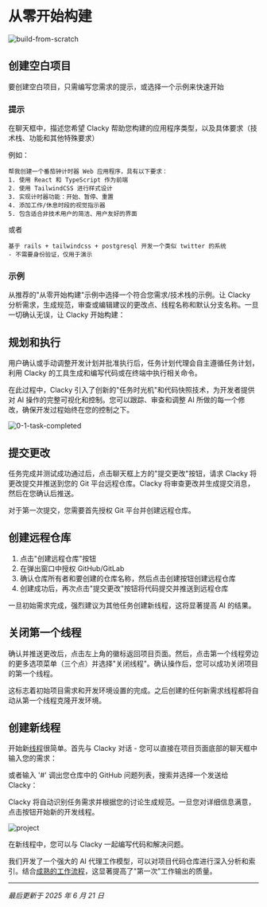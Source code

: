 # 从零开始构建

![build-from-scratch](https://docs.clacky.ai/_next/image?url=%2F_next%2Fstatic%2Fmedia%2Fbuild-from-scratch.ab538d5a.png&w=3840&q=75)

## 创建空白项目

要创建空白项目，只需编写您需求的提示，或选择一个示例来快速开始

### 提示

在聊天框中，描述您希望 Clacky 帮助您构建的应用程序类型，以及具体要求（技术栈、功能和其他特殊要求）

例如：

```
帮我创建一个番茄钟计时器 Web 应用程序，具有以下要求：
1. 使用 React 和 TypeScript 作为前端
2. 使用 TailwindCSS 进行样式设计
3. 实现计时器功能：开始、暂停、重置
4. 添加工作/休息时段的视觉指示器
5. 包含适合非技术用户的简洁、用户友好的界面
```

或者

```
基于 rails + tailwindcss + postgresql 开发一个类似 twitter 的系统
- 不需要身份验证，仅用于演示
```

### 示例

从推荐的"从零开始构建"示例中选择一个符合您需求/技术栈的示例。让 Clacky 分析需求，生成规范，审查或编辑建议的更改点、线程名称和默认分支名称。一旦一切确认无误，让 Clacky 开始构建：

## 规划和执行

用户确认或手动调整开发计划并批准执行后，任务计划代理会自主遵循任务计划，利用 Clacky 的工具生成和编写代码或在终端中执行相关命令。

在此过程中，Clacky 引入了创新的"任务时光机"和代码快照技术，为开发者提供对 AI 操作的完整可视化和控制。您可以跟踪、审查和调整 AI 所做的每一个修改，确保开发过程始终在您的控制之下。

![0-1-task-completed](https://docs.clacky.ai/_next/image?url=%2F_next%2Fstatic%2Fmedia%2F0-1-task-completed.583cd1dd.png&w=3840&q=75)

## 提交更改

任务完成并测试成功通过后，点击聊天框上方的"提交更改"按钮，请求 Clacky 将更改提交并推送到您的 Git 平台远程仓库。Clacky 将审查更改并生成提交消息，然后在您确认后推送。

对于第一次提交，您需要首先授权 Git 平台并创建远程仓库。

## 创建远程仓库

1. 点击"创建远程仓库"按钮
2. 在弹出窗口中授权 GitHub/GitLab
3. 确认仓库所有者和要创建的仓库名称，然后点击创建按钮创建远程仓库
4. 创建成功后，再次点击"提交更改"按钮将代码提交并推送到远程仓库

一旦初始需求完成，强烈建议为其他任务创建新线程，这将显著提高 AI 的结果。

## 关闭第一个线程

确认并推送更改后，点击左上角的徽标返回项目页面。然后，点击第一个线程旁边的更多选项菜单（三个点）并选择"关闭线程"。确认操作后，您可以成功关闭项目的第一个线程。

这标志着初始项目需求和开发环境设置的完成。之后创建的任何新需求线程都将自动从第一个线程克隆开发环境。

## 创建新线程

开始新[线程](../clacky-workspace/dev-thread.md)很简单。首先与 Clacky 对话 - 您可以直接在项目页面底部的聊天框中输入您的需求：

或者输入 '#' 调出您仓库中的 GitHub 问题列表，搜索并选择一个发送给 Clacky：

Clacky 将自动识别任务需求并根据您的讨论生成规范。一旦您对详细信息满意，点击按钮开始新的开发线程。

![project](https://assetscdn.clacky.ai/docs/specification.png)

在新线程中，您可以与 Clacky 一起编写代码和解决问题。

我们开发了一个强大的 AI 代理工作模型，可以对项目代码仓库进行深入分析和索引。结合[成熟的工作流程](../clacky-ai/task-plan-agent.md)，这显著提高了"第一次"工作输出的质量。

---

_最后更新于 2025 年 6 月 21 日_
